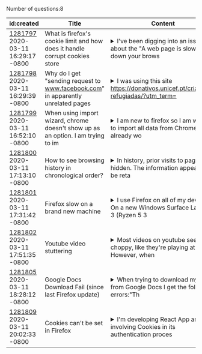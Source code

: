 Number of questions:8

| id:created | Title | Content | Tags |
| --- | --- | --- | --- |
| [1281797](https://support.mozilla.org/questions/1281797)<br>2020-03-11 16:29:17 -0800 | What is firefox's cookie limit and how does it handle corrupt cookies store |<details><summary>I've been digging into an issue about the "A web page is slowing down your brows</summary>er," and it seems that the most frequent explanation for this is corrupt cookies/cache. However, the issue wasn't repeatable on my site. After some digging, I found that its possible for a corrupt `co...</details> | [firefox-730](https://support.mozilla.org/en-US/questions/firefox?tagged=firefox-730);[cookies](https://support.mozilla.org/en-US/questions/firefox?tagged=cookies);[desktop](https://support.mozilla.org/en-US/questions/firefox?tagged=desktop);[linux](https://support.mozilla.org/en-US/questions/firefox?tagged=linux);|
| [1281798](https://support.mozilla.org/questions/1281798)<br>2020-03-11 16:29:39 -0800 | Why do I get "sending request to www.facebook.com" in apparently unrelated pages |<details><summary>I was using this site https://donativos.unicef.pt/criancas-refugiadas/?utm_term=</summary>Amigos+da+UNICEF%3A+Mostre+que+nao+se+esqueceu&utm_campaign=Siria+9+Anos&utm_source=e-goi&utm_medium=email, but I've seen this happening in other sites, and after submitting a form I got "Sending requ...</details> | [privacy-and-security_1](https://support.mozilla.org/en-US/questions/firefox?tagged=privacy-and-security_1);[firefox-730](https://support.mozilla.org/en-US/questions/firefox?tagged=firefox-730);[firefox-7301](https://support.mozilla.org/en-US/questions/firefox?tagged=firefox-7301);[desktop](https://support.mozilla.org/en-US/questions/firefox?tagged=desktop);[linux](https://support.mozilla.org/en-US/questions/firefox?tagged=linux);|
| [1281799](https://support.mozilla.org/questions/1281799)<br>2020-03-11 16:52:10 -0800 | When using import wizard, chrome doesn't show up as an option. I am trying to im |<details><summary>I am new to firefox so I am wanting to import all data from Chrome. I already wo</summary>rked around this issue for bookmarks by downloading to html but there is no option for passwords. Chrome, or any form of google, is not showing up as an option. I personally dont want to go to every s...</details> | [download-and-install_1](https://support.mozilla.org/en-US/questions/firefox?tagged=download-and-install_1);[firefox-740](https://support.mozilla.org/en-US/questions/firefox?tagged=firefox-740);[desktop](https://support.mozilla.org/en-US/questions/firefox?tagged=desktop);[windows-10](https://support.mozilla.org/en-US/questions/firefox?tagged=windows-10);|
| [1281800](https://support.mozilla.org/questions/1281800)<br>2020-03-11 17:13:10 -0800 | How to see browsing history in chronological order? |<details><summary>In history, prior visits to pages are hidden. The information appears to be reta</summary>ined. How can that filter be removed so all visits are visible? My goal is a list of URLs visited sorted chronologically.</details> | [firefox-750](https://support.mozilla.org/en-US/questions/firefox?tagged=firefox-750);[beta](https://support.mozilla.org/en-US/questions/firefox?tagged=beta);[customize](https://support.mozilla.org/en-US/questions/firefox?tagged=customize);[desktop](https://support.mozilla.org/en-US/questions/firefox?tagged=desktop);[mac-os](https://support.mozilla.org/en-US/questions/firefox?tagged=mac-os);|
| [1281801](https://support.mozilla.org/questions/1281801)<br>2020-03-11 17:31:42 -0800 | Firefox slow on a brand new machine |<details><summary>I use Firefox on all of my devices. On a new Windows Surface Laptop 3 (Ryzen 5 3</summary>580U, 8GB RAM) the speed is unbearable. Competitor product is fine as a workaround. Firefox in safe mode works great. Behaviour is observed on a brand new install (no extensions, etc.). Firefox is upd...</details> | [desktop](https://support.mozilla.org/en-US/questions/firefox?tagged=desktop);[fix-problems](https://support.mozilla.org/en-US/questions/firefox?tagged=fix-problems);[windows-10](https://support.mozilla.org/en-US/questions/firefox?tagged=windows-10);[windows10n](https://support.mozilla.org/en-US/questions/firefox?tagged=windows10n);|
| [1281802](https://support.mozilla.org/questions/1281802)<br>2020-03-11 17:51:35 -0800 | Youtube video stuttering |<details><summary>Most videos on youtube seem choppy, like they're playing at 5 fps. However, when</summary>ever I move the mouse it snaps out of it and the video plays ok. But a few seconds after I stop moving the mouse, back to the choppyness.I've noticed that anything in 60fps tends to be ok.This is a ...</details> | [firefox-740](https://support.mozilla.org/en-US/questions/firefox?tagged=firefox-740);[desktop](https://support.mozilla.org/en-US/questions/firefox?tagged=desktop);[fix-problems](https://support.mozilla.org/en-US/questions/firefox?tagged=fix-problems);[windows-10](https://support.mozilla.org/en-US/questions/firefox?tagged=windows-10);|
| [1281805](https://support.mozilla.org/questions/1281805)<br>2020-03-11 18:28:12 -0800 | Google Docs Download Fail (since last Firefox update) |<details><summary>When trying to download my files from Google Docs I get the following errors:"Th</summary>e page isn’t redirecting properly" "An error occurred during a connection to doc-0k-38-docs.googleusercontent.com".This only happens in Firefox.  IE and Chrome download files just fine.I have done ...</details> | [firefox-740](https://support.mozilla.org/en-US/questions/firefox?tagged=firefox-740);[desktop](https://support.mozilla.org/en-US/questions/firefox?tagged=desktop);[fix-problems](https://support.mozilla.org/en-US/questions/firefox?tagged=fix-problems);[windows-10](https://support.mozilla.org/en-US/questions/firefox?tagged=windows-10);|
| [1281809](https://support.mozilla.org/questions/1281809)<br>2020-03-11 20:02:33 -0800 | Cookies can't be set in Firefox |<details><summary>I'm developing React App and it's involving Cookies in its authentication proces</summary>s, but the problem is the "set-cookies" function is not working on Firefox, it is working on Chrome. but i don't know why it doesn't work in Firefox.I've try to settings anything related to Cookies l...</details> | [firefox-740](https://support.mozilla.org/en-US/questions/firefox?tagged=firefox-740);[cookies](https://support.mozilla.org/en-US/questions/firefox?tagged=cookies);[desktop](https://support.mozilla.org/en-US/questions/firefox?tagged=desktop);[windows-10](https://support.mozilla.org/en-US/questions/firefox?tagged=windows-10);[devedition](https://support.mozilla.org/en-US/questions/firefox?tagged=devedition);[development](https://support.mozilla.org/en-US/questions/firefox?tagged=development);|
